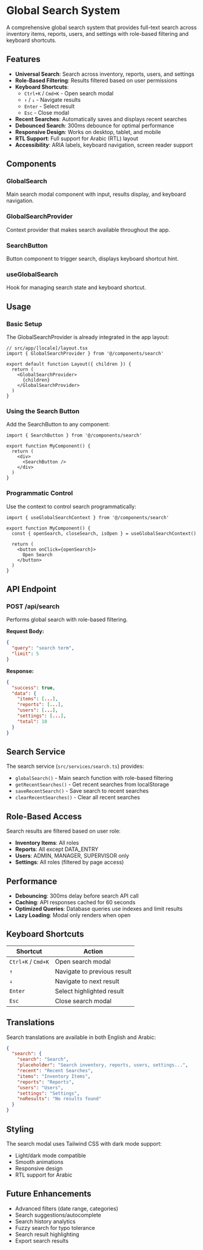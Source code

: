 # Global Search System

A comprehensive global search system that provides full-text search across inventory items, reports, users, and settings with role-based filtering and keyboard shortcuts.

## Features

- **Universal Search**: Search across inventory, reports, users, and settings
- **Role-Based Filtering**: Results filtered based on user permissions
- **Keyboard Shortcuts**: 
  - `Ctrl+K` / `Cmd+K` - Open search modal
  - `↑` / `↓` - Navigate results
  - `Enter` - Select result
  - `Esc` - Close modal
- **Recent Searches**: Automatically saves and displays recent searches
- **Debounced Search**: 300ms debounce for optimal performance
- **Responsive Design**: Works on desktop, tablet, and mobile
- **RTL Support**: Full support for Arabic (RTL) layout
- **Accessibility**: ARIA labels, keyboard navigation, screen reader support

## Components

### GlobalSearch
Main search modal component with input, results display, and keyboard navigation.

### GlobalSearchProvider
Context provider that makes search available throughout the app.

### SearchButton
Button component to trigger search, displays keyboard shortcut hint.

### useGlobalSearch
Hook for managing search state and keyboard shortcut.

## Usage

### Basic Setup

The GlobalSearchProvider is already integrated in the app layout:

```tsx
// src/app/[locale]/layout.tsx
import { GlobalSearchProvider } from '@/components/search'

export default function Layout({ children }) {
  return (
    <GlobalSearchProvider>
      {children}
    </GlobalSearchProvider>
  )
}
```

### Using the Search Button

Add the SearchButton to any component:

```tsx
import { SearchButton } from '@/components/search'

export function MyComponent() {
  return (
    <div>
      <SearchButton />
    </div>
  )
}
```

### Programmatic Control

Use the context to control search programmatically:

```tsx
import { useGlobalSearchContext } from '@/components/search'

export function MyComponent() {
  const { openSearch, closeSearch, isOpen } = useGlobalSearchContext()
  
  return (
    <button onClick={openSearch}>
      Open Search
    </button>
  )
}
```

## API Endpoint

### POST /api/search

Performs global search with role-based filtering.

**Request Body:**
```json
{
  "query": "search term",
  "limit": 5
}
```

**Response:**
```json
{
  "success": true,
  "data": {
    "items": [...],
    "reports": [...],
    "users": [...],
    "settings": [...],
    "total": 10
  }
}
```

## Search Service

The search service (`src/services/search.ts`) provides:

- `globalSearch()` - Main search function with role-based filtering
- `getRecentSearches()` - Get recent searches from localStorage
- `saveRecentSearch()` - Save search to recent searches
- `clearRecentSearches()` - Clear all recent searches

## Role-Based Access

Search results are filtered based on user role:

- **Inventory Items**: All roles
- **Reports**: All except DATA_ENTRY
- **Users**: ADMIN, MANAGER, SUPERVISOR only
- **Settings**: All roles (filtered by page access)

## Performance

- **Debouncing**: 300ms delay before search API call
- **Caching**: API responses cached for 60 seconds
- **Optimized Queries**: Database queries use indexes and limit results
- **Lazy Loading**: Modal only renders when open

## Keyboard Shortcuts

| Shortcut | Action |
|----------|--------|
| `Ctrl+K` / `Cmd+K` | Open search modal |
| `↑` | Navigate to previous result |
| `↓` | Navigate to next result |
| `Enter` | Select highlighted result |
| `Esc` | Close search modal |

## Translations

Search translations are available in both English and Arabic:

```json
{
  "search": {
    "search": "Search",
    "placeholder": "Search inventory, reports, users, settings...",
    "recent": "Recent Searches",
    "items": "Inventory Items",
    "reports": "Reports",
    "users": "Users",
    "settings": "Settings",
    "noResults": "No results found"
  }
}
```

## Styling

The search modal uses Tailwind CSS with dark mode support:

- Light/dark mode compatible
- Smooth animations
- Responsive design
- RTL support for Arabic

## Future Enhancements

- Advanced filters (date range, categories)
- Search suggestions/autocomplete
- Search history analytics
- Fuzzy search for typo tolerance
- Search result highlighting
- Export search results
